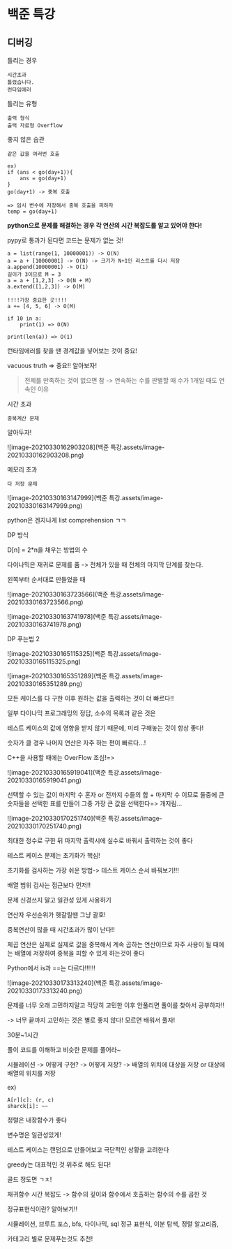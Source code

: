 # 백준 특강

## 디버깅

틀리는 경우

```
시간초과
틀렸습니다.
런타임에러
```



틀리는 유형

```
출력 형식
출력 자료형 Overflow
```



좋지 않은 습관

```
같은 값을 여러번 호출

ex)
if (ans < go(day+1)){
	ans = go(day+1)
}
go(day+1) -> 중복 호출

=> 임시 변수에 저장해서 중복 호출을 피하자
temp = go(day+1)
```



**python으로 문제를 해결하는 경우 각 연산의 시간 복잡도를 알고 있어야 한다!**

pypy로 통과가 된다면 코드는 문제가 없는 것!



```
a = list(range(1, 10000001)) -> O(N)
a = a + [10000001] -> O(N) -> 크기가 N+1인 리스트를 다시 저장
a.append(10000001) -> O(1)
길이가 3이므로 M = 3
a = a + [1,2,3] -> O(N + M)
a.extend([1,2,3]) -> O(M)

!!!!가장 중요한 곳!!!!
a += [4, 5, 6] -> O(M)

if 10 in a:
	print(1) => O(N)
	
print(len(a)) => O(1)

```





런타임에러를 찾을 땐 경계값을 넣어보는 것이 중요!



vacuous truth => 중요!! 알아보자!

> 전제를 만족하는 것이 없으면 참 -> 연속하는 수를 판별할 때 수가 1개일 때도 연속인 이유





시간 초과

```
중복계산 문제
```

알아두자!

![image-20210330162903208](백준 특강.assets/image-20210330162903208.png)



메모리 초과

```
다 저장 문제
```



![image-20210330163147999](백준 특강.assets/image-20210330163147999.png)

python은 겐지나게 list comprehension ㄱㄱ



DP 방식

D[n] = 2*n을 채우는 방법의 수

다이나믹은 재귀로 문제를 품 -> 전체가 있을 때 전체의 마지막 단계를 찾는다.

왼쪽부터 순서대로 만들었을 때

![image-20210330163723566](백준 특강.assets/image-20210330163723566.png)

![image-20210330163741978](백준 특강.assets/image-20210330163741978.png)



DP 푸는법 2

![image-20210330165115325](백준 특강.assets/image-20210330165115325.png)

![image-20210330165351289](백준 특강.assets/image-20210330165351289.png)

모든 케이스를 다 구한 이후 원하는 값을 출력하는 것이 더 빠르다!!

일부 다이나믹 프로그래밍의 정답, 소수의 목록과 같은 것은

테스트 케이스의 값에 영향을 받지 않기 때문에, 미리 구해놓는 것이 항상 좋다!



숫자가 클 경우 나머지 연산은 자주 하는 편이 빠르다...!

C++을 사용할 때에는 OverFlow 조심!=>

![image-20210330165919041](백준 특강.assets/image-20210330165919041.png)



선택할 수 있는 값이 마지막 수 혼자 or 전까지 수들의 합 + 마지막 수 이므로 둘중에 큰 숫자들을 선택한 표를 만들어 그중 가장 큰 값을 선택한다=> 개지림...

![image-20210330170251740](백준 특강.assets/image-20210330170251740.png)



최대한 정수로 구한 뒤 마지막 출력시에 실수로 바꿔서 출력하는 것이 좋다



테스트 케이스 문제는 초기화가 핵심!

초기화를 검사하는 가장 쉬운 방법-> 테스트 케이스 순서 바꿔보기!!!



배열 범위 검사는 접근보다 먼저!!

문제 신경쓰지 말고 일관성 있게 사용하기

연산자 우선순위가 헷갈릴땐 그냥 괄호!



중복연산이 많을 때 시간초과가 많이 난다!!

제곱 연산은 실제로 실제로 값을 중복해서 계속 곱하는 연산이므로 자주 사용이 될 때에는 배열에 저장하여 중복을 피할 수 있게 하는것이 좋다



Python에서 is과 ==는 다르다!!!!!!



![image-20210330173313240](백준 특강.assets/image-20210330173313240.png)



문제를 너무 오래 고민하지말고 적당히 고민한 이후 안풀리면 풀이를 찾아서 공부하자!!

-> 너무 끝까지 고민하는 것은 별로 좋지 않다! 모르면 배워서 풀자!

30분~1시간

풀이 코드를 이해하고 비슷한 문제를 풀어라~



시뮬레이션 -> 어떻게 구현? -> 어떻게 저장? -> 배열의 위치에 대상을 저장 or 대상에 배열의 위치를 저장 

ex)

```
A[r][c]: (r, c)
sharck[i]: ~~
```

 

정렬은 내장함수가 좋다



변수명은 일관성있게!

테스트 케이스는 랜덤으로 만들어보고 극단적인 상황을 고려한다



greedy는 대표적인 것 위주로 해도 된다!



골드 정도면 ㄱㅊ!



재귀함수 시간 복잡도 -> 함수의 깊이와 함수에서 호출하는 함수의 수를 곱한 것



정규표현식이란? 알아보기!!





시뮬레이션, 브루트 포스, bfs, 다이나믹, sql 정규 표현식, 이분 탐색, 정렬 알고리즘, 

카테고리 별로 문제푸는것도 추천!